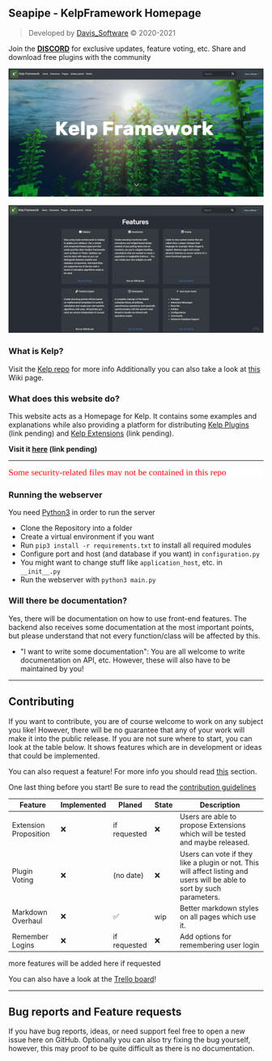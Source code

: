 ## Seapipe - KelpFramework Homepage

> Developed by [Davis_Software](https://github.com/Software-City) &copy; 2020-2021

Join the [**DISCORD**](https://discord.gg/KVtjCMwk4x) for exclusive updates, feature voting, etc.
Share and download free plugins with the community

![](./static/github_resources/img/screenshots/index_01.png)

![](./static/github_resources/img/screenshots/index_02.png)

### What is Kelp?
Visit the [Kelp repo](https://github.com/KelpFramework/kelp) for more info
Additionally you can also take a look at [this](https://github.com/KelpFramework/kelp/wiki/What-is-Kelp%3F) Wiki page.

### What does this website do?
This website acts as a Homepage for Kelp. It contains some examples and explanations while also providing a platform
for distributing [Kelp Plugins]() (link pending) and [Kelp Extensions]() (link pending).

**Visit it [here]() (link pending)**

---

![](./static/github_resources/img/missing-files-warning.svg)

### Running the webserver
You need [Python3](https://www.python.org/downloads/latest) in order to run the server

* Clone the Repository into a folder
* Create a virtual environment if you want
* Run `pip3 install -r requirements.txt` to install all required modules
* Configure port and host (and database if you want) in `configuration.py`
* You might want to change stuff like `application_host`, etc. in `__init__.py`
* Run the webserver with `python3 main.py`

### Will there be documentation?
Yes, there will be documentation on how to use front-end features. The backend also receives some documentation at the most important points, but please understand that not every function/class will be affected by this. 

* "I want to write some documentation":
    You are all welcome to write documentation on API, etc. 
    However, these will also have to be maintained by you!
  
---

## Contributing
If you want to contribute, you are of course welcome to work on any subject you like!
However, there will be no guarantee that any of your work will make it into the public release.
If you are not sure where to start, you can look at the table below. It shows features which are in development
or ideas that could be implemented.

You can also request a feature! For more info you should read [this](#bug-reports-and-feature-requests) section.

One last thing before you start! Be sure to read the [contribution guidelines](./CONTRIBUTING.md)

|Feature               |Implemented|Planed          |State|Description                                                                   |
|----------------------|-----------|----------------|-----|------------------------------------------------------------------------------|
|Extension Proposition |❌         |if requested    |❌   |Users are able to propose Extensions which will be tested and maybe released.  |
|Plugin Voting         |❌         |(no date)       |❌   |Users can vote if they like a plugin or not. This will affect listing and users will be able to sort by such parameters. |
|Markdown Overhaul     |❌         |✅              |wip  |Better markdown styles on all pages which use it. |
|Remember Logins       |❌         |if requested    |❌   |Add options for remembering user login |

more features will be added here if requested

You can also have a look at the [Trello board](https://trello.com/b/NWp61ATy/kelp-website-development)!

---

## Bug reports and Feature requests
If you have bug reports, ideas, or need support feel free to open a new issue here on GitHub.
Optionally you can also try fixing the bug yourself, however, this may proof to be quite difficult as there is no documentation.